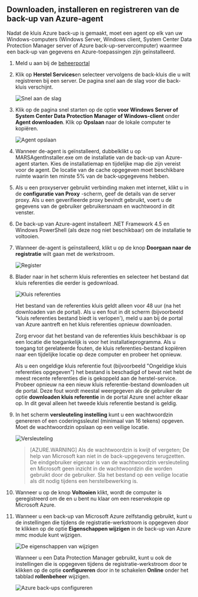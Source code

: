 ## <a name="download-install-and-register-the-azure-backup-agent"></a>Downloaden, installeren en registreren van de back-up van Azure-agent

Nadat de kluis Azure back-up is gemaakt, moet een agent op elk van uw Windows-computers (Windows Server, Windows client, System Center Data Protection Manager server of Azure back-up-servercomputer) waarmee een back-up van gegevens en Azure-toepassingen zijn geïnstalleerd.

1. Meld u aan bij de [beheerportal](https://manage.windowsazure.com/)

2. Klik op **Herstel Services**en selecteer vervolgens de back-kluis die u wilt registreren bij een server. De pagina snel aan de slag voor die back-kluis verschijnt.

    ![Snel aan de slag](./media/backup-install-agent/quickstart.png)

3. Klik op de pagina snel starten op de optie **voor Windows Server of System Center Data Protection Manager of Windows-client** onder **Agent downloaden**. Klik op **Opslaan** naar de lokale computer te kopiëren.

    ![Agent opslaan](./media/backup-install-agent/agent.png)

4. Wanneer de-agent is geïnstalleerd, dubbelklikt u op MARSAgentInstaller.exe om de installatie van de back-up van Azure-agent starten. Kies de installatiemap en tijdelijke map die zijn vereist voor de agent. De locatie van de cache opgegeven moet beschikbare ruimte waarin ten minste 5% van de back-upgegevens hebben.

5.  Als u een proxyserver gebruikt verbinding maken met internet, klikt u in de **configuratie van Proxy** -scherm, geef de details van de server proxy. Als u een geverifieerde proxy bevindt gebruikt, voert u de gegevens van de gebruiker gebruikersnaam en wachtwoord in dit venster.

6.  De back-up van Azure-agent installeert .NET Framework 4.5 en Windows PowerShell (als deze nog niet beschikbaar) om de installatie te voltooien.

7.  Wanneer de-agent is geïnstalleerd, klikt u op de knop **Doorgaan naar de registratie** wilt gaan met de werkstroom.

    ![Register](./media/backup-install-agent/register.png)

8. Blader naar in het scherm kluis referenties en selecteer het bestand dat kluis referenties die eerder is gedownload.

    ![Kluis referenties](./media/backup-install-agent/vc.png)

    Het bestand van de referenties kluis geldt alleen voor 48 uur (na het downloaden van de portal). Als u een fout in dit scherm (bijvoorbeeld "kluis referenties bestand biedt is verlopen'), meld u aan bij de portal van Azure aantreft en het kluis referenties opnieuw downloaden.

    Zorg ervoor dat het bestand van de referenties kluis beschikbaar is op een locatie die toegankelijk is voor het installatieprogramma. Als u toegang tot gerelateerde fouten, de kluis referenties-bestand kopiëren naar een tijdelijke locatie op deze computer en probeer het opnieuw.

    Als u een ongeldige kluis referentie fout (bijvoorbeeld "Ongeldige kluis referenties opgegeven") het bestand is beschadigd of bevat niet hebt de meest recente referenties die is gekoppeld aan de herstel-service. Probeer opnieuw na een nieuw kluis referentie-bestand downloaden uit de portal. Deze fout wordt meestal weergegeven als de gebruiker de optie **downloaden kluis referentie** in de portal Azure snel achter elkaar op. In dit geval alleen het tweede kluis referentie bestand is geldig.

9. In het scherm **versleuteling instelling** kunt u een wachtwoordzin genereren of een coderingssleutel (minimaal van 16 tekens) opgeven. Moet de wachtwoordzin opslaan op een veilige locatie.

    ![Versleuteling](./media/backup-install-agent/encryption.png)

    > [AZURE.WARNING] Als de wachtwoordzin is kwijt of vergeten; De help van Microsoft kan niet in de back-upgegevens terugzetten. De eindgebruiker eigenaar is van de wachtwoordzin versleuteling en Microsoft geen inzicht in de wachtwoordzin die worden gebruikt door de gebruiker. Sla het bestand op een veilige locatie als dit nodig tijdens een herstelbewerking is.

10. Wanneer u op de knop **Voltooien** klikt, wordt de computer is geregistreerd om de en u bent nu klaar om een reservekopie op Microsoft Azure.

11. Wanneer u een back-up van Microsoft Azure zelfstandig gebruikt, kunt u de instellingen die tijdens de registratie-werkstroom is opgegeven door te klikken op de optie **Eigenschappen wijzigen** in de back-up van Azure mmc module kunt wijzigen.

    ![De eigenschappen van wijzigen](./media/backup-install-agent/change.png)

    Wanneer u een Data Protection Manager gebruikt, kunt u ook de instellingen die is opgegeven tijdens de registratie-werkstroom door te klikken op de optie **configureren** door in te schakelen **Online** onder het tabblad **rollenbeheer** wijzigen.

    ![Azure back-ups configureren](./media/backup-install-agent/configure.png)

